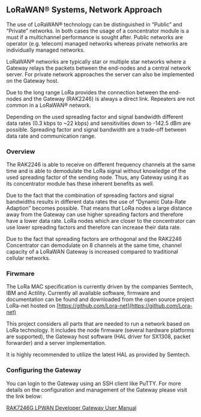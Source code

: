 ## LoRaWAN® Systems, Network Approach

The use of LoRaWAN® technology can be distinguished in “Public” and “Private” networks. In both cases the usage of a concentrator module is a must if a multichannel performance is sought after. Public networks are operator (e.g. telecom) managed networks whereas private networks are individually managed networks.

LoRaWAN® networks are typically star or multiple star networks where a Gateway relays the packets between the end-nodes and a central network server. For private network approaches the server can also be implemented on the Gateway host.

Due to the long range LoRa provides the connection between the end-nodes and the Gateway (RAK2246) is always a direct link. Repeaters are not common in a LoRaWAN® network.

Depending on the used spreading factor and signal bandwidth different data rates (0.3 kbps to ~22 kbps) and sensitivities down to -142.5 dBm are possible. Spreading factor and signal bandwidth are a trade-off between data rate and communication range.

### Overview

The RAK2246 is able to receive on different frequency channels at the same time and is able to demodulate the LoRa signal without knowledge of the used spreading factor of the sending node. Thus, any Gateway using it as its concentrator module has these inherent benefits as well.

<rk-img
  src="/assets/images/datasheet/rak7246g/systems-network-approach/f333yrqj2l328fhmkpaf.png"
  width="70%"
  figure-number="10"
  caption="System Architecture"
/>

Due to the fact that the combination of spreading factors and signal bandwidths results in different data rates the use of “Dynamic Data-Rate Adaption” becomes possible. That means that LoRa nodes a large distance away from the Gateway can use higher spreading factors and therefore have a lower data rate. LoRa nodes which are closer to the concentrator can use lower spreading factors and therefore can increase their data rate.

Due to the fact that spreading factors are orthogonal and the RAK2246 Concentrator can demodulate on 8 channels at the same time, channel capacity of a LoRaWAN Gateway is increased compared to traditional cellular networks.

### Firwmare

The LoRa MAC specification is currently driven by the companies Semtech, IBM and Actility. Currently all available software, firmware and documentation can be found and downloaded from the open source project LoRa-net hosted on [https://github.com/Lora-net](https://github.com/Lora-net)

This project considers all parts that are needed to run a network based on LoRa technology. It includes the node firmware (several hardware platforms are supported), the Gateway host software (HAL driver for SX1308, packet forwarder) and a server implementation.

It is highly recommended to utilize the latest HAL as provided by Semtech.

### Configuring the Gateway

You can login to the Gateway using an SSH client like PuTTY. For more
details on the configuration and management of the Gateway please visit the
link below:

[RAK7246G LPWAN Developer Gateway User Manual](/en-us/quick-start-guide/rak7246g)
